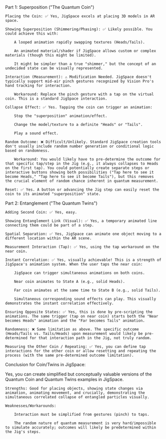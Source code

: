 Part 1: Superposition ("The Quantum Coin")

    Placing the Coin: ✅ Yes, JigSpace excels at placing 3D models in AR space.

    Showing Superposition (Shimmering/Phasing): ✅ Likely possible. You could achieve this with:

        A looped animation rapidly swapping textures (Heads/Tails).

        An animated material/shader if JigSpace allows custom or complex materials (though this might be limited).

        It might be simpler than a true "shimmer," but the concept of an undecided state can be visually represented.

    Interaction (Measurement): ⚠️ Modification Needed. JigSpace doesn't typically support mid-air pinch gestures recognized by Vision Pro's hand tracking for interaction.

        Workaround: Replace the pinch gesture with a tap on the virtual coin. This is a standard JigSpace interaction.

    Collapse Effect: ✅ Yes. Tapping the coin can trigger an animation:

        Stop the "superposition" animation/effect.

        Change the model/texture to a definite "Heads" or "Tails".

        Play a sound effect.

    Random Outcome: ❌ Difficult/Unlikely. Standard JigSpace creation tools don't usually include random number generation or conditional logic based on randomness.

        Workaround: You would likely have to pre-determine the outcome for that specific tap/step in the Jig (e.g., it always collapses to Heads on the first tap). You could potentially create separate steps or interactive buttons showing both possibilities ("Tap here to see it become Heads," "Tap here to see it become Tails"), but this removes the crucial element of random chance inherent in quantum measurement.

    Reset: ✅ Yes. A button or advancing the Jig step can easily reset the coin to its animated "superposition" state.

Part 2: Entanglement ("The Quantum Twins")

    Adding Second Coin: ✅ Yes, easy.

    Showing Entanglement Link (Visual): ✅ Yes, a temporary animated line connecting them could be part of a step.

    Spatial Separation: ✅ Yes, JigSpace can animate one object moving to a different location within the AR scene.

    Measurement Interaction (Tap): ✅ Yes, using the tap workaround on the near coin.

    Instant Correlation: ✅ Yes, visually achievable! This is a strength of JigSpace's animation system. When the user taps the near coin:

        JigSpace can trigger simultaneous animations on both coins.

        Near coin animates to State A (e.g., solid Heads).

        Far coin animates at the same time to State B (e.g., solid Tails).

        Simultaneous corresponding sound effects can play. This visually demonstrates the instant correlation effectively.

    Ensuring Opposite States: ✅ Yes, this is done by pre-scripting the animations. The same trigger (tap on near coin) starts both the "Near becomes Heads" animation and the "Far becomes Tails" animation.

    Randomness: ❌ Same limitation as above. The specific outcome (Heads/Tails vs. Tails/Heads) upon measurement would likely be pre-determined for that interaction path in the Jig, not truly random.

    Measuring the Other Coin / Repeating: ✅ Yes, you can define tap interactions for the other coin or allow resetting and repeating the process (with the same pre-determined outcome limitation).

Conclusion for Coin/Twins in JigSpace:

Yes, you can create simplified but conceptually valuable versions of the Quantum Coin and Quantum Twins examples in JigSpace.

    Strengths: Good for placing objects, showing state changes via animation, animating movement, and crucially, demonstrating the simultaneous correlated collapse of entangled particles visually.

    Weaknesses/Workarounds:

        Interaction must be simplified from gestures (pinch) to taps.

        The random nature of quantum measurement is very hard/impossible to simulate accurately; outcomes will likely be predetermined within the Jig's steps.
